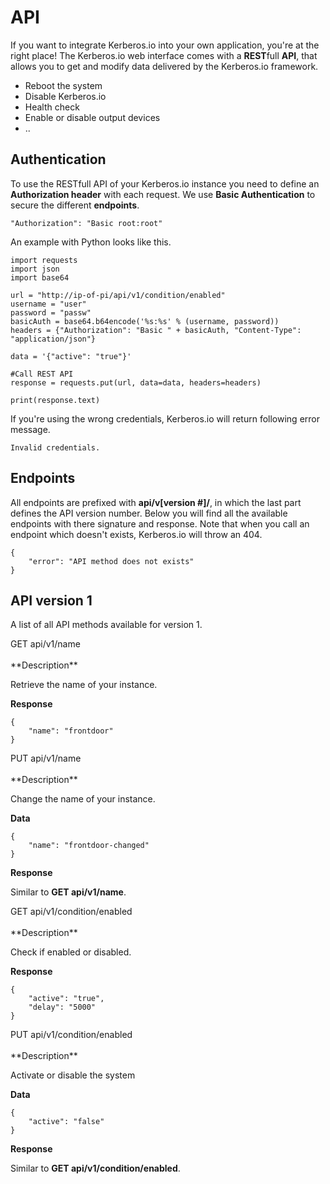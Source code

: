 # API

If you want to integrate Kerberos.io into your own application, you're at the right place! The Kerberos.io web interface comes with a **REST**full **API**, that allows you to get and modify data delivered by the Kerberos.io framework.

 * Reboot the system
 * Disable Kerberos.io
 * Health check
 * Enable or disable output devices
 * ..


## Authentication

To use the RESTfull API of your Kerberos.io instance you need to define an **Authorization header** with each request. We use **Basic Authentication** to secure the different **endpoints**. 

	"Authorization": "Basic root:root"

An example with Python looks like this.

	import requests
	import json
	import base64

	url = "http://ip-of-pi/api/v1/condition/enabled"
	username = "user"
	password = "passw"
	basicAuth = base64.b64encode('%s:%s' % (username, password))
	headers = {"Authorization": "Basic " + basicAuth, "Content-Type": "application/json"}

	data = '{"active": "true"}'

	#Call REST API
	response = requests.put(url, data=data, headers=headers)

	print(response.text)

If you're using the wrong credentials, Kerberos.io will return following error message.

	Invalid credentials.

## Endpoints

All endpoints are prefixed with **api/v[version #]/**, in which the last part defines the API version number. Below you will find all the available endpoints with there signature and response. Note that when you call an endpoint which doesn't exists, Kerberos.io will throw an 404.

	{
 		"error": "API method does not exists"
	}

## API version 1

A list of all API methods available for version 1.

<div class="api-method">
	GET api/v1/name
</div>
<br/>
**Description** 

Retrieve the name of your instance.

**Response**

	{
 		"name": "frontdoor"
	}

<div class="api-method">
	PUT api/v1/name
</div>
<br/>
**Description** 

Change the name of your instance.

**Data**

	{
 		"name": "frontdoor-changed"
	}

**Response**

Similar to **GET api/v1/name**.

<div class="api-method">
	GET api/v1/condition/enabled
</div>
<br/>
**Description** 

Check if enabled or disabled.

**Response**

	{
	 	"active": "true",
	 	"delay": "5000"
	}

<div class="api-method">
	PUT api/v1/condition/enabled
</div>
<br/>
**Description** 

Activate or disable the system

**Data**

	{
	 	"active": "false"
	}

**Response**

Similar to **GET api/v1/condition/enabled**.